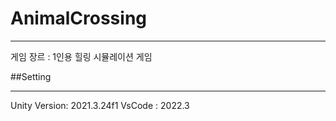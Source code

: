 # AnimalCrossing
***
게임 장르 : 1인용 힐링 시뮬레이션 게임


##Setting
***
Unity Version: 2021.3.24f1
VsCode : 2022.3
